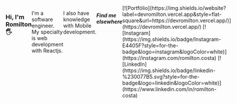 <div style="display:flex">
<h3>Hi, I'm Romilton 🖐️</h3> 
<p>I'm a software engineer. My specialty is web development with Reactjs.</p>
<p>I also have knowledge with Mobile development.</p>
<h5>Find me elsewhere</h5>
[![Portfólio](https://img.shields.io/website?label=devromilton.vercel.app&style=flat-square&url=https://devromilton.vercel.app/)](https://devromilton.vercel.app/)
[![Instagram](https://img.shields.io/badge/Instagram-E4405F?style=for-the-badge&logo=instagram&logoColor=white)](https://instagram.com/romilton.costa)
[![LinkedIn](https://img.shields.io/badge/linkedin-%230077B5.svg?style=for-the-badge&logo=linkedin&logoColor=white)](https://www.linkedin.com/in/romilton-costa)
</div>
